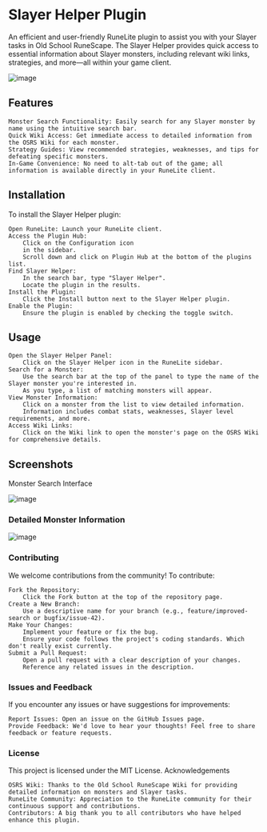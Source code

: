 # Slayer Helper Plugin

An efficient and user-friendly RuneLite plugin to assist you with your Slayer tasks in Old School RuneScape. The Slayer Helper provides quick access to essential information about Slayer monsters, including relevant wiki links, strategies, and more—all within your game client.

![image](https://github.com/user-attachments/assets/dfb00e7b-1667-4c85-87a0-9879310aded6)

## Features

    Monster Search Functionality: Easily search for any Slayer monster by name using the intuitive search bar.
    Quick Wiki Access: Get immediate access to detailed information from the OSRS Wiki for each monster.
    Strategy Guides: View recommended strategies, weaknesses, and tips for defeating specific monsters.
    In-Game Convenience: No need to alt-tab out of the game; all information is available directly in your RuneLite client.

## Installation

To install the Slayer Helper plugin:

    Open RuneLite: Launch your RuneLite client.
    Access the Plugin Hub:
        Click on the Configuration icon
        in the sidebar.
        Scroll down and click on Plugin Hub at the bottom of the plugins list.
    Find Slayer Helper:
        In the search bar, type "Slayer Helper".
        Locate the plugin in the results.
    Install the Plugin:
        Click the Install button next to the Slayer Helper plugin.
    Enable the Plugin:
        Ensure the plugin is enabled by checking the toggle switch.

## Usage

    Open the Slayer Helper Panel:
        Click on the Slayer Helper icon in the RuneLite sidebar.
    Search for a Monster:
        Use the search bar at the top of the panel to type the name of the Slayer monster you're interested in.
        As you type, a list of matching monsters will appear.
    View Monster Information:
        Click on a monster from the list to view detailed information.
        Information includes combat stats, weaknesses, Slayer level requirements, and more.
    Access Wiki Links:
        Click on the Wiki link to open the monster's page on the OSRS Wiki for comprehensive details.

## Screenshots
Monster Search Interface

![image](https://github.com/user-attachments/assets/afb8c2da-c4f5-4e6f-aac2-533cbaa48a06)

### Detailed Monster Information

![image](https://github.com/user-attachments/assets/faa82962-1c0b-4ca4-8253-3f1324b9d699)


### Contributing

We welcome contributions from the community! To contribute:

    Fork the Repository:
        Click the Fork button at the top of the repository page.
    Create a New Branch:
        Use a descriptive name for your branch (e.g., feature/improved-search or bugfix/issue-42).
    Make Your Changes:
        Implement your feature or fix the bug.
        Ensure your code follows the project's coding standards. Which don't really exist currently.
    Submit a Pull Request:
        Open a pull request with a clear description of your changes.
        Reference any related issues in the description.

### Issues and Feedback

If you encounter any issues or have suggestions for improvements:

    Report Issues: Open an issue on the GitHub Issues page.
    Provide Feedback: We'd love to hear your thoughts! Feel free to share feedback or feature requests.

### License

This project is licensed under the MIT License.
Acknowledgements

    OSRS Wiki: Thanks to the Old School RuneScape Wiki for providing detailed information on monsters and Slayer tasks.
    RuneLite Community: Appreciation to the RuneLite community for their continuous support and contributions.
    Contributors: A big thank you to all contributors who have helped enhance this plugin.


